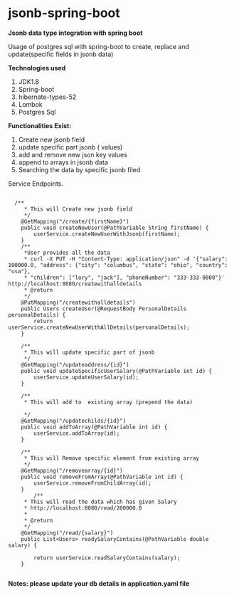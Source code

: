 # jsonb-spring-boot

**Jsonb data type integration with spring boot**

Usage of postgres sql with spring-boot to create, replace and update(specific fields in jsonb data)

**Technologies used**

1. JDK1.8
2. Spring-boot
3. hibernate-types-52
4. Lombok
5. Postgres Sql

**Functionalities Exist:**
1. Create new jsonb field
2. update specific part jsonb ( values)
3. add  and remove new json key values 
4. append to arrays in jsonb data
5. Searching the data by specific jsonb filed 


Service Endpoints.

```

  /**
     * This will Create new jsonb field
     */
    @GetMapping("/create/{firstName}")
    public void createNewUser(@PathVariable String firstName) {
        userService.createNewUserWithJsonb(firstName);
    }
    /**
     *User provides all the data
     * curl -X PUT -H "Content-Type: application/json" -d '{"salary": 100000.0, "address": {"city": "columbus", "state": "ohio", "country": "usa"},
     * "children": ["lory", "jack"], "phoneNumber": "333-333-0000"}' http://localhost:8080/createwithalldetails
     * @return
     */
    @PutMapping("/createwithalldetails")
    public Users createUser(@RequestBody PersonalDetails personalDetails) {
        return userService.createNewUserWithAllDetails(personalDetails);
    }

    /**
     * This will update specific part of jsonb
     */
    @GetMapping("/updateaddress/{id}")
    public void updateSpecificUserSalary(@PathVariable int id) {
        userService.updateUserSalary(id);
    }

    /**
     * This will add to  existing array (prepend the data)

     */
    @GetMapping("/updatechilds/{id}")
    public void addToArray(@PathVariable int id) {
        userService.addToArray(id);
    }

    /**
     * This will Remove specific element from existing array
     */
    @GetMapping("/removearray/{id}")
    public void removeFromArray(@PathVariable int id) {
        userService.removeFromChildArray(id);
    }
        /**
     * This will read the data which has given Salary
     * http://localhost:8080/read/200000.0
     *
     * @return
     */
    @GetMapping("/read/{salary}")
    public List<Users> readySalaryContains(@PathVariable double salary) {

        return userService.readSalaryContains(salary);
    }
    
```

**Notes: please update your db details in application.yaml file**